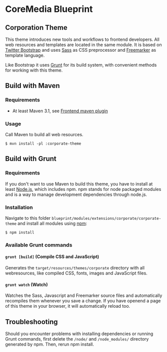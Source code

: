 # CoreMedia Blueprint

## Corporation Theme

This theme introduces new tools and workflows to frontend developers. All web resources and templates are located in
the same module. It is based on [Twitter Bootstrap](http://getbootstrap.com) and uses [Sass](http://sass-lang.com/) as
CSS preprocessor and [Freemarker](http://freemarker.org/) as template language.

Like Bootstrap it uses [Grunt](http://gruntjs.com/) for its build system, with convenient methods for working with this
theme.

## Build with Maven

### Requirements

 - At least Maven 3.1, see [Frontend maven plugin](https://github.com/eirslett/frontend-maven-plugin)

### Usage

Call Maven to build all web resources.

```$ mvn install -pl :corporate-theme```


## Build with Grunt

### Requirements

If you don't want to use Maven to build this theme, you have to install at least [Node.js](http://nodejs.org/), which
includes npm. npm stands for node packaged modules and is a way to manage development dependencies through node.js.

### Installation

Navigate to this folder ```blueprint/modules/extensions/corporate/corporate-theme``` and install all modules using
[npm](https://www.npmjs.com/):

```$ npm install```

### Available Grunt commands

#### ```grunt [build]``` (Compile CSS and JavaScript)

Generates the ```target/resources/themes/corporate``` directory with all webresources, like compiled CSS, fonts, images
and JavaScript files.

#### ```grunt watch``` (Watch)

Watches the Sass, Javascript and Freemarker source files and automatically recompiles them whenever you save a change.
If you have openend a page of this theme in your browser, it will automatically reload too.

## Troubleshooting

Should you encounter problems with installing dependencies or running Grunt commands, first delete the
```/node/``` and ```/node_modules/``` directory generated by npm. Then, rerun npm install.
